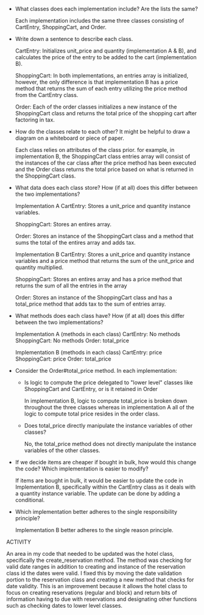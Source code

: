 - What classes does each implementation include? Are the lists the same?

  Each implementation includes the same three classes consisting of CartEntry, ShoppingCart, and Order.

- Write down a sentence to describe each class.

  CartEntry: Initializes unit_price and quantity (implementation A & B), and calculates the price of the entry to be added to the cart (implementation B).

  ShoppingCart: In both implementations, an entries array is initialized, however, the only difference is that implementation B has a price method that returns the sum of each entry utilizing the price method from the CartEntry class.

  Order: Each of the order classes initializes a new instance of the ShoppingCart class and returns the total price of the shopping cart after factoring in tax.

- How do the classes relate to each other? It might be helpful to draw a diagram on a whiteboard or piece of paper.

  Each class relies on attributes of the class prior. for example, in implementation B, the ShoppingCart class entries array will consist of the instances of the car class after the price method has been executed and the Order class returns the total price based on what is returned in the ShoppingCart class.


- What data does each class store? How (if at all) does this differ between the two implementations?

  Implementation A
    CartEntry: Stores a unit_price and quantity instance variables.

    ShoppingCart: Stores an entires array.

    Order: Stores an instance of the ShoppingCart class and a method that sums the total of the entires array and adds tax.

  Implementation B
    CartEntry: Stores a unit_price and quantity instance variables and a price method that returns the sum of the unit_price and quantity multiplied.

    ShoppingCart: Stores an entires array and has a price method that returns the sum of all the entries in the array

    Order: Stores an instance of the ShoppingCart class and has a total_price method that adds tax to the sum of entries array.


- What methods does each class have? How (if at all) does this differ between the two implementations?

    Implementation A (methods in each class)
      CartEntry: No methods
      ShoppingCart: No methods
      Order: total_price

    Implementation B (methods in each class)
      CartEntry: price
      ShoppingCart: price
      Order: total_price

- Consider the Order#total_price method. In each implementation:
  - Is logic to compute the price delegated to "lower level" classes like ShoppingCart and CartEntry, or is it retained in Order

    In implementation B, logic to compute total_price is broken down throughout the three classes whereas in implementation A all of the logic to compute total price resides in the order class.

  - Does total_price directly manipulate the instance variables of other classes?

    No, the total_price method does not directly manipulate the instance variables of the other classes.


- If we decide items are cheaper if bought in bulk, how would this change the code? Which implementation is easier to modify?

  If items are bought in bulk, it would be easier to update the code in Implementation B, specifically within the CartEntry class as it deals with a quantity instance variable. The update can be done by adding a conditional.


- Which implementation better adheres to the single responsibility principle?

    Implementation B better adheres to the single reason principle.

<!-- - Bonus question once you've read Metz ch. 3: Which implementation is more loosely coupled? -->

ACTIVITY

  An area in my code that needed to be updated was the hotel class, specifically the create_reservation method. The method was checking for valid date ranges in addition to creating and instance of the reservation class id the dates were valid. I fixed this by moving the date validation portion to the reservation class and creating a new method that checks for date validity. This is an improvement because it allows the hotel class to focus on creating reservations (regular and block) and return bits of information having to due with reservations and designating other functions such as checking dates to lower level classes.
